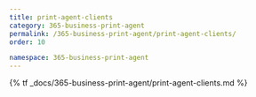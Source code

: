 ```yaml
---
title: print-agent-clients
category: 365-business-print-agent
permalink: /365-business-print-agent/print-agent-clients/
order: 10

namespace: 365-business-print-agent
---
```


{% tf _docs/365-business-print-agent/print-agent-clients.md %}